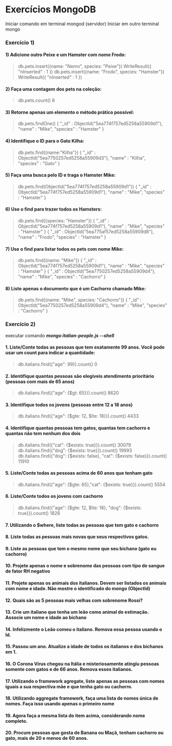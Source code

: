 # Exercícios MongoDB

Iniciar comando em terminal mongod (servidor)
Iniciar em outro terminal mongo

### Exercício 1)

#### 1) Adicione outro Peixe e um Hamster com nome Frodo:

> db.pets.insert({name: "Nemo", species: "Peixe"})
WriteResult({ "nInserted" : 1 })
> db.pets.insert({name: "Frodo", species: "Hamster"})
WriteResult({ "nInserted" : 1 })

#### 2) Faça uma contagem dos pets na coleção:
> db.pets.count()
8

#### 3) Retorne apenas um elemento o método prático possível:
> db.pets.findOne()
{
        "_id" : ObjectId("5ea774f757ed5258a55909d1"),
        "name" : "Mike",
        "species" : "Hamster"
}

#### 4) Identifique o ID para o Gato Kilha:
> db.pets.find({name:"Kilha"})
{ "_id" : ObjectId("5ea7750257ed5258a55909d3"), "name" : "Kilha", "species" : "Gato" }

#### 5) Faça uma busca pelo ID e traga o Hamster Mike:
> db.pets.find(ObjectId("5ea774f757ed5258a55909d1"))
{ "_id" : ObjectId("5ea774f757ed5258a55909d1"), "name" : "Mike", "species" : "Hamster" }

#### 6) Use o find para trazer todos os Hamsters:
> db.pets.find({species: "Hamster"})
{ "_id" : ObjectId("5ea774f757ed5258a55909d1"), "name" : "Mike", "species" : "Hamster" }
{ "_id" : ObjectId("5ea775af57ed5258a55909d8"), "name" : "Frodo", "species" : "Hamster" }

#### 7) Use o find para listar todos os pets com nome Mike:
> db.pets.find({name: "Mike"})
{ "_id" : ObjectId("5ea774f757ed5258a55909d1"), "name" : "Mike", "species" : "Hamster" }
{ "_id" : ObjectId("5ea7750257ed5258a55909d4"), "name" : "Mike", "species" : "Cachorro" }

#### 8) Liste apenas o documento que é um Cachorro chamado Mike:
> db.pets.find({name: "Mike", species: "Cachorro"})
{ "_id" : ObjectId("5ea7750257ed5258a55909d4"), "name" : "Mike", "species" : "Cachorro" }


### Exercício 2)

executar comando ***mongo italian-people.js --shell***

#### 1. Liste/Conte todas as pessoas que tem exatamente 99 anos. Você pode usar um count para indicar a quantidade:
> db.italians.find({"age": 99}).count()
0

#### 2. Identifique quantas pessoas são elegíveis atendimento prioritário (pessoas com mais de 65 anos)
> db.italians.find({"age": {$gt: 65}}).count()
8620

#### 3. Identifique todos os jovens (pessoas entre 12 a 18 anos)
> db.italians.find({"age": {$gte: 12, $lte: 18}}).count()
4433

#### 4. Identifique quantas pessoas tem gatos, quantas tem cachorro e quantas não tem nenhum dos dois
> db.italians.find({"cat": {$exists: true}}).count()
30079
> db.italians.find({"dog": {$exists: true}}).count()
19993
> db.italians.find({"dog": {$exists: false}, "cat": {$exists: false}}).count()
11910

#### 5. Liste/Conte todas as pessoas acima de 60 anos que tenham gato
> db.italians.find({"age": {$gte: 65},"cat": {$exists: true}}).count()
5554

#### 6. Liste/Conte todos os jovens com cachorro
> db.italians.find({"age": {$gte: 12, $lte: 18}, "dog": {$exists: true}}).count()
1828

#### 7. Utilizando o $where, liste todas as pessoas que tem gato e cachorro

#### 8. Liste todas as pessoas mais novas que seus respectivos gatos.

#### 9. Liste as pessoas que tem o mesmo nome que seu bichano (gato ou cachorro)

#### 10. Projete apenas o nome e sobrenome das pessoas com tipo de sangue de fator RH negativo

#### 11. Projete apenas os animais dos italianos. Devem ser listados os animais com nome e idade. Não mostre o identificado do mongo (ObjectId)

#### 12. Quais são as 5 pessoas mais velhas com sobrenome Rossi?

#### 13. Crie um italiano que tenha um leão como animal de estimação. Associe um nome e idade ao bichano

#### 14. Infelizmente o Leão comeu o italiano. Remova essa pessoa usando o Id.

#### 15. Passou um ano. Atualize a idade de todos os italianos e dos bichanos em 1.

#### 16. O Corona Vírus chegou na Itália e misteriosamente atingiu pessoas somente com gatos e de 66 anos. Remova esses italianos.

#### 17. Utilizando o framework agregate, liste apenas as pessoas com nomes iguais a sua respectiva mãe e que tenha gato ou cachorro.

#### 18. Utilizando aggregate framework, faça uma lista de nomes única de nomes. Faça isso usando apenas o primeiro nome

#### 19. Agora faça a mesma lista do item acima, considerando nome completo.

#### 20. Procure pessoas que gosta de Banana ou Maçã, tenham cachorro ou gato, mais de 20 e menos de 60 anos.